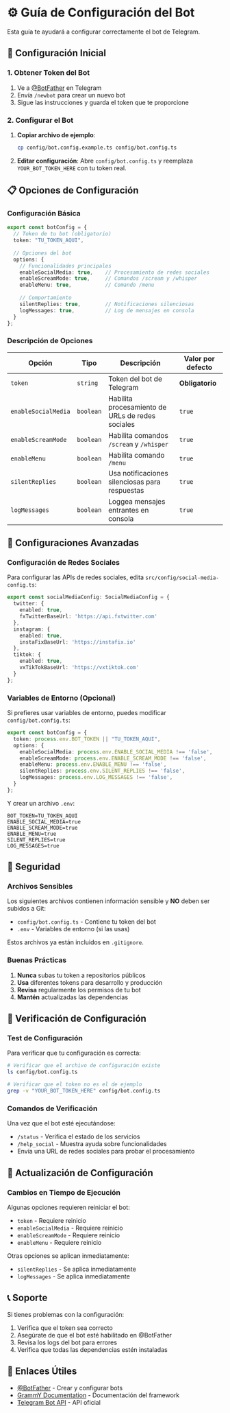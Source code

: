 # ⚙️ Guía de Configuración del Bot

Esta guía te ayudará a configurar correctamente el bot de Telegram.

## 🔐 Configuración Inicial

### 1. Obtener Token del Bot

1. Ve a [@BotFather](https://t.me/botfather) en Telegram
2. Envía `/newbot` para crear un nuevo bot
3. Sigue las instrucciones y guarda el token que te proporcione

### 2. Configurar el Bot

1. **Copiar archivo de ejemplo**:
   ```bash
   cp config/bot.config.example.ts config/bot.config.ts
   ```

2. **Editar configuración**:
   Abre `config/bot.config.ts` y reemplaza `YOUR_BOT_TOKEN_HERE` con tu token real.

## 📋 Opciones de Configuración

### Configuración Básica

```typescript
export const botConfig = {
  // Token de tu bot (obligatorio)
  token: "TU_TOKEN_AQUI",
  
  // Opciones del bot
  options: {
    // Funcionalidades principales
    enableSocialMedia: true,    // Procesamiento de redes sociales
    enableScreamMode: true,     // Comandos /scream y /whisper
    enableMenu: true,           // Comando /menu
    
    // Comportamiento
    silentReplies: true,        // Notificaciones silenciosas
    logMessages: true,          // Log de mensajes en consola
  }
};
```

### Descripción de Opciones

| Opción | Tipo | Descripción | Valor por defecto |
|--------|------|-------------|-------------------|
| `token` | `string` | Token del bot de Telegram | **Obligatorio** |
| `enableSocialMedia` | `boolean` | Habilita procesamiento de URLs de redes sociales | `true` |
| `enableScreamMode` | `boolean` | Habilita comandos `/scream` y `/whisper` | `true` |
| `enableMenu` | `boolean` | Habilita comando `/menu` | `true` |
| `silentReplies` | `boolean` | Usa notificaciones silenciosas para respuestas | `true` |
| `logMessages` | `boolean` | Loggea mensajes entrantes en consola | `true` |

## 🔧 Configuraciones Avanzadas

### Configuración de Redes Sociales

Para configurar las APIs de redes sociales, edita `src/config/social-media-config.ts`:

```typescript
export const socialMediaConfig: SocialMediaConfig = {
  twitter: {
    enabled: true,
    fxTwitterBaseUrl: 'https://api.fxtwitter.com'
  },
  instagram: {
    enabled: true,
    instaFixBaseUrl: 'https://instafix.io'
  },
  tiktok: {
    enabled: true,
    vxTikTokBaseUrl: 'https://vxtiktok.com'
  }
};
```

### Variables de Entorno (Opcional)

Si prefieres usar variables de entorno, puedes modificar `config/bot.config.ts`:

```typescript
export const botConfig = {
  token: process.env.BOT_TOKEN || "TU_TOKEN_AQUI",
  options: {
    enableSocialMedia: process.env.ENABLE_SOCIAL_MEDIA !== 'false',
    enableScreamMode: process.env.ENABLE_SCREAM_MODE !== 'false',
    enableMenu: process.env.ENABLE_MENU !== 'false',
    silentReplies: process.env.SILENT_REPLIES !== 'false',
    logMessages: process.env.LOG_MESSAGES !== 'false',
  }
};
```

Y crear un archivo `.env`:
```env
BOT_TOKEN=TU_TOKEN_AQUI
ENABLE_SOCIAL_MEDIA=true
ENABLE_SCREAM_MODE=true
ENABLE_MENU=true
SILENT_REPLIES=true
LOG_MESSAGES=true
```

## 🚨 Seguridad

### Archivos Sensibles

Los siguientes archivos contienen información sensible y **NO** deben ser subidos a Git:

- `config/bot.config.ts` - Contiene tu token del bot
- `.env` - Variables de entorno (si las usas)

Estos archivos ya están incluidos en `.gitignore`.

### Buenas Prácticas

1. **Nunca** subas tu token a repositorios públicos
2. **Usa** diferentes tokens para desarrollo y producción
3. **Revisa** regularmente los permisos de tu bot
4. **Mantén** actualizadas las dependencias

## 🧪 Verificación de Configuración

### Test de Configuración

Para verificar que tu configuración es correcta:

```bash
# Verificar que el archivo de configuración existe
ls config/bot.config.ts

# Verificar que el token no es el de ejemplo
grep -v "YOUR_BOT_TOKEN_HERE" config/bot.config.ts
```

### Comandos de Verificación

Una vez que el bot esté ejecutándose:

- `/status` - Verifica el estado de los servicios
- `/help_social` - Muestra ayuda sobre funcionalidades
- Envía una URL de redes sociales para probar el procesamiento

## 🔄 Actualización de Configuración

### Cambios en Tiempo de Ejecución

Algunas opciones requieren reiniciar el bot:

- `token` - Requiere reinicio
- `enableSocialMedia` - Requiere reinicio
- `enableScreamMode` - Requiere reinicio
- `enableMenu` - Requiere reinicio

Otras opciones se aplican inmediatamente:

- `silentReplies` - Se aplica inmediatamente
- `logMessages` - Se aplica inmediatamente

## 📞 Soporte

Si tienes problemas con la configuración:

1. Verifica que el token sea correcto
2. Asegúrate de que el bot esté habilitado en @BotFather
3. Revisa los logs del bot para errores
4. Verifica que todas las dependencias estén instaladas

## 🔗 Enlaces Útiles

- [@BotFather](https://t.me/botfather) - Crear y configurar bots
- [GrammY Documentation](https://grammy.dev/) - Documentación del framework
- [Telegram Bot API](https://core.telegram.org/bots/api) - API oficial 